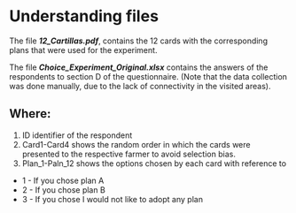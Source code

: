 # Understanding files
The file **_12_Cartillas.pdf_**, contains the 12 cards with the corresponding plans that were used for the experiment.

The file **_Choice_Experiment_Original.xlsx_** contains the answers of the respondents to section D of the questionnaire. (Note that the data collection was done manually, due to the lack of connectivity in the visited areas).
## Where:

1. ID identifier of the respondent
2. Card1-Card4 shows the random order in which the cards were presented to the respective farmer to avoid selection bias.
3. Plan_1-Paln_12 shows the options chosen by each card with reference to
* 1 - If you chose plan A
* 2 - If you chose plan B
* 3 - If you chose I would not like to adopt any plan

